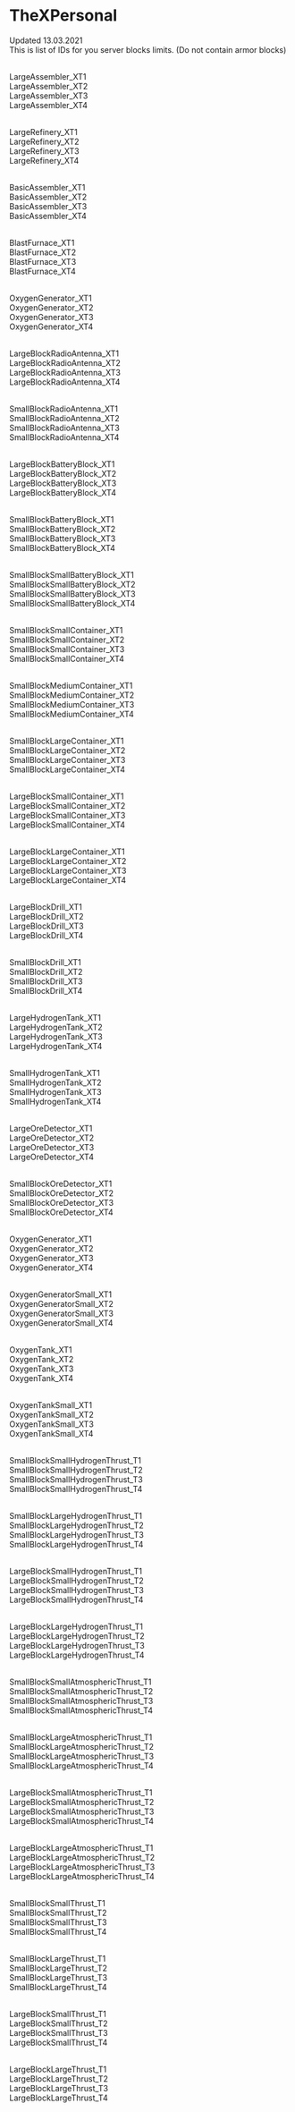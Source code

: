 # TheXPersonal
Updated 13.03.2021
<br> This is list of IDs for you server blocks limits. (Do not contain armor blocks)

<br> LargeAssembler_XT1
<br> LargeAssembler_XT2
<br> LargeAssembler_XT3
<br> LargeAssembler_XT4

<br> LargeRefinery_XT1
<br> LargeRefinery_XT2
<br> LargeRefinery_XT3
<br> LargeRefinery_XT4

<br> BasicAssembler_XT1
<br> BasicAssembler_XT2
<br> BasicAssembler_XT3
<br> BasicAssembler_XT4

<br> BlastFurnace_XT1
<br> BlastFurnace_XT2
<br> BlastFurnace_XT3
<br> BlastFurnace_XT4

<br> OxygenGenerator_XT1
<br> OxygenGenerator_XT2
<br> OxygenGenerator_XT3
<br> OxygenGenerator_XT4

<br> LargeBlockRadioAntenna_XT1
<br> LargeBlockRadioAntenna_XT2
<br> LargeBlockRadioAntenna_XT3
<br> LargeBlockRadioAntenna_XT4

<br> SmallBlockRadioAntenna_XT1
<br> SmallBlockRadioAntenna_XT2
<br> SmallBlockRadioAntenna_XT3
<br> SmallBlockRadioAntenna_XT4

<br> LargeBlockBatteryBlock_XT1
<br> LargeBlockBatteryBlock_XT2
<br> LargeBlockBatteryBlock_XT3
<br> LargeBlockBatteryBlock_XT4

<br> SmallBlockBatteryBlock_XT1
<br> SmallBlockBatteryBlock_XT2
<br> SmallBlockBatteryBlock_XT3
<br> SmallBlockBatteryBlock_XT4

<br> SmallBlockSmallBatteryBlock_XT1
<br> SmallBlockSmallBatteryBlock_XT2
<br> SmallBlockSmallBatteryBlock_XT3
<br> SmallBlockSmallBatteryBlock_XT4

<br> SmallBlockSmallContainer_XT1
<br> SmallBlockSmallContainer_XT2
<br> SmallBlockSmallContainer_XT3
<br> SmallBlockSmallContainer_XT4

<br> SmallBlockMediumContainer_XT1
<br> SmallBlockMediumContainer_XT2
<br> SmallBlockMediumContainer_XT3
<br> SmallBlockMediumContainer_XT4

<br> SmallBlockLargeContainer_XT1
<br> SmallBlockLargeContainer_XT2
<br> SmallBlockLargeContainer_XT3
<br> SmallBlockLargeContainer_XT4

<br> LargeBlockSmallContainer_XT1
<br> LargeBlockSmallContainer_XT2
<br> LargeBlockSmallContainer_XT3
<br> LargeBlockSmallContainer_XT4

<br> LargeBlockLargeContainer_XT1
<br> LargeBlockLargeContainer_XT2
<br> LargeBlockLargeContainer_XT3
<br> LargeBlockLargeContainer_XT4

<br> LargeBlockDrill_XT1
<br> LargeBlockDrill_XT2
<br> LargeBlockDrill_XT3
<br> LargeBlockDrill_XT4

<br> SmallBlockDrill_XT1
<br> SmallBlockDrill_XT2
<br> SmallBlockDrill_XT3
<br> SmallBlockDrill_XT4

<br> LargeHydrogenTank_XT1
<br> LargeHydrogenTank_XT2
<br> LargeHydrogenTank_XT3
<br> LargeHydrogenTank_XT4

<br> SmallHydrogenTank_XT1
<br> SmallHydrogenTank_XT2
<br> SmallHydrogenTank_XT3
<br> SmallHydrogenTank_XT4

<br> LargeOreDetector_XT1
<br> LargeOreDetector_XT2
<br> LargeOreDetector_XT3
<br> LargeOreDetector_XT4

<br> SmallBlockOreDetector_XT1
<br> SmallBlockOreDetector_XT2
<br> SmallBlockOreDetector_XT3
<br> SmallBlockOreDetector_XT4

<br> OxygenGenerator_XT1
<br> OxygenGenerator_XT2
<br> OxygenGenerator_XT3
<br> OxygenGenerator_XT4

<br> OxygenGeneratorSmall_XT1
<br> OxygenGeneratorSmall_XT2
<br> OxygenGeneratorSmall_XT3
<br> OxygenGeneratorSmall_XT4

<br> OxygenTank_XT1
<br> OxygenTank_XT2
<br> OxygenTank_XT3
<br> OxygenTank_XT4

<br> OxygenTankSmall_XT1
<br> OxygenTankSmall_XT2
<br> OxygenTankSmall_XT3
<br> OxygenTankSmall_XT4

<br> SmallBlockSmallHydrogenThrust_T1
<br> SmallBlockSmallHydrogenThrust_T2
<br> SmallBlockSmallHydrogenThrust_T3
<br> SmallBlockSmallHydrogenThrust_T4

<br> SmallBlockLargeHydrogenThrust_T1
<br> SmallBlockLargeHydrogenThrust_T2
<br> SmallBlockLargeHydrogenThrust_T3
<br> SmallBlockLargeHydrogenThrust_T4

<br> LargeBlockSmallHydrogenThrust_T1
<br> LargeBlockSmallHydrogenThrust_T2
<br> LargeBlockSmallHydrogenThrust_T3
<br> LargeBlockSmallHydrogenThrust_T4

<br> LargeBlockLargeHydrogenThrust_T1
<br> LargeBlockLargeHydrogenThrust_T2
<br> LargeBlockLargeHydrogenThrust_T3
<br> LargeBlockLargeHydrogenThrust_T4

<br> SmallBlockSmallAtmosphericThrust_T1
<br> SmallBlockSmallAtmosphericThrust_T2
<br> SmallBlockSmallAtmosphericThrust_T3
<br> SmallBlockSmallAtmosphericThrust_T4

<br> SmallBlockLargeAtmosphericThrust_T1
<br> SmallBlockLargeAtmosphericThrust_T2
<br> SmallBlockLargeAtmosphericThrust_T3
<br> SmallBlockLargeAtmosphericThrust_T4

<br> LargeBlockSmallAtmosphericThrust_T1
<br> LargeBlockSmallAtmosphericThrust_T2
<br> LargeBlockSmallAtmosphericThrust_T3
<br> LargeBlockSmallAtmosphericThrust_T4

<br> LargeBlockLargeAtmosphericThrust_T1
<br> LargeBlockLargeAtmosphericThrust_T2
<br> LargeBlockLargeAtmosphericThrust_T3
<br> LargeBlockLargeAtmosphericThrust_T4

<br> SmallBlockSmallThrust_T1
<br> SmallBlockSmallThrust_T2
<br> SmallBlockSmallThrust_T3
<br> SmallBlockSmallThrust_T4

<br> SmallBlockLargeThrust_T1
<br> SmallBlockLargeThrust_T2
<br> SmallBlockLargeThrust_T3
<br> SmallBlockLargeThrust_T4

<br> LargeBlockSmallThrust_T1
<br> LargeBlockSmallThrust_T2
<br> LargeBlockSmallThrust_T3
<br> LargeBlockSmallThrust_T4

<br> LargeBlockLargeThrust_T1
<br> LargeBlockLargeThrust_T2
<br> LargeBlockLargeThrust_T3
<br> LargeBlockLargeThrust_T4

